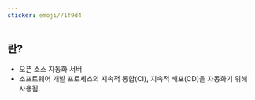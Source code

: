 ```yaml
---
sticker: emoji//1f9d4
---
```


## 란?

* 오픈 소스 자동화 서버
* 소프트웨어 개발 프로세스의 지속적 통합(CI), 지속적 배포(CD)을 자동화기 위해 사용됨.

